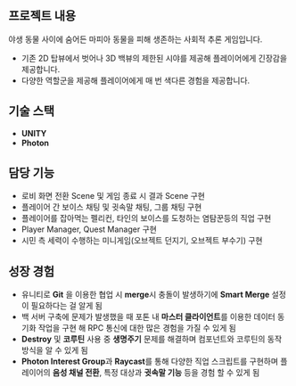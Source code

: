 ## 프로젝트 내용


야생 동물 사이에 숨어든 마피아 동물을 피해 생존하는 사회적 추론 게임입니다.

- 기존 2D 탑뷰에서 벗어나 3D 백뷰의 제한된 시야를 제공해 플레이어에게 긴장감을 제공합니다.
- 다양한 역할군을 제공해 플레이어에게 매 번 색다른 경험을 제공합니다.

##  기술 스택



- **UNITY**
- **Photon**


## 담당 기능


- 로비 화면 전환 Scene 및 게임 종료 시 결과 Scene 구현
- 플레이어 간 보이스 채팅 및 귓속말 채팅, 그룹 채팅 구현
- 플레이어를 잡아먹는 펠리컨, 타인의 보이스를 도청하는 염탐꾼등의 직업 구현
- Player Manager, Quest Manager 구현
- 시민 측 세력이 수행하는 미니게임(오브젝트 던지기, 오브젝트 부수기) 구현



## 성장 경험

- 유니티로 **Git** 을 이용한 협업 시 **merge**시 충돌이 발생하기에 **Smart Merge** 설정이 필요하다는 걸 알게 됨
- 백 서버 구축에 문제가 발생했을 때 포톤 내 **마스터 클라이언트**를 이용한 데이터 동기화 작업을 구현 해 RPC 통신에 대한 많은 경험을 가질 수 있게 됨
- **Destroy** 및 **코루틴** 사용 중 **생명주기** 문제를 해결하며 컴포넌트와 코루틴의 동작 방식을 알 수 있게 됨
- **Photon Interest Group**과 **Raycast**를 통해 다양한 직업 스크립트를 구현하며 플레이어의 **음성 채널 전환**, 특정 대상과 **귓속말 기능** 등을 경험 할 수 있게 됨